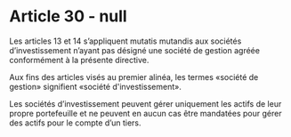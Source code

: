 # Article 30 - null


Les articles 13 et 14 s’appliquent mutatis mutandis aux sociétés d’investissement n’ayant pas désigné une société de gestion agréée conformément à la présente directive.

Aux fins des articles visés au premier alinéa, les termes «société de gestion» signifient «société d'investissement».

Les sociétés d’investissement peuvent gérer uniquement les actifs de leur propre portefeuille et ne peuvent en aucun cas être mandatées pour gérer des actifs pour le compte d’un tiers.
